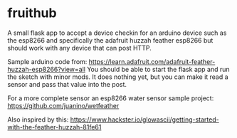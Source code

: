 # fruithub

A small flask app to accept a device checkin for an arduino device
such as the esp8266 and specifically the adafruit huzzah feather esp8266
but should work with any device that can post HTTP.

Sample arduino code from: https://learn.adafruit.com/adafruit-feather-huzzah-esp8266?view=all
You should be able to start the flask app and run the sketch with minor mods.
It does nothing yet, but you can make it read a sensor and pass that value into the post.

For a more complete sensor an esp8266 water sensor sample project:  https://github.com/juanino/wetfeather

Also inspired by this: https://www.hackster.io/glowascii/getting-started-with-the-feather-huzzah-81fe61
